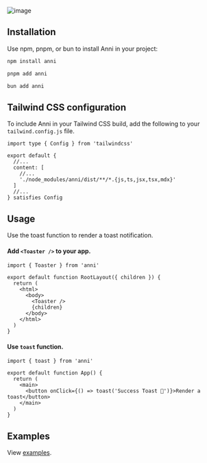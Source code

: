 ![image](https://github.com/user-attachments/assets/c1d6a790-719d-46c9-85d5-97f88b158bfb)

## Installation

Use npm, pnpm, or bun to install Anni in your project:

```bash
npm install anni
```

```bash
pnpm add anni
```

```bash
bun add anni
```

## Tailwind CSS configuration

To include Anni in your Tailwind CSS build, add the following to your `tailwind.config.js` file.

```tsx
import type { Config } from 'tailwindcss'

export default {
  //...
  content: [
    //...
    './node_modules/anni/dist/**/*.{js,ts,jsx,tsx,mdx}'
  ]
  //...
} satisfies Config
```

## Usage

Use the toast function to render a toast notification.

#### Add `<Toaster />` to your app.

```tsx
import { Toaster } from 'anni'

export default function RootLayout({ children }) {
  return (
    <html>
      <body>
        <Toaster />
        {children}
      </body>
    </html>
  )
}
```

#### Use `toast` function.

```tsx
import { toast } from 'anni'

export default function App() {
  return (
    <main>
      <button onClick={() => toast('Success Toast 🚀')}>Render a toast</button>
    </main>
  )
}
```

## Examples

View [examples](https://anni.daustinn.com).
